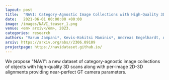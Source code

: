 ```yaml
---
layout: post
title:  "NAVI: Category-Agnostic Image Collections with High-Quality 3D Shape and Pose Annotations"
date:   2021-06-01 00:00:00 +00:00
image: /images/NAVI_teaser_1.png
venue: <em> arxiv</em>, 2023.
categories: research
authors: "Varun Jampani*, Kevis-Kokitsi Maninis*, Andreas Engelhardt, Arjun Karpur, Karen Truong, <strong>Kyle Sargent</strong>, Stefan Popov, Andre Araujo, Ricardo Martin-Brualla, Kaushal Patel, Daniel Vlasic, Vittorio Ferrari, Ameesh Makadia, Ce Liu, Yuanzhen Li, Howard Zhou"
arxiv: https://arxiv.org/abs//2306.09109
projectpage: https://navidataset.github.io/
---
```

We propose "NAVI": a new dataset of category-agnostic image collections of objects with high-quality 3D scans along with per-image 2D-3D alignments providing near-perfect GT camera parameters.